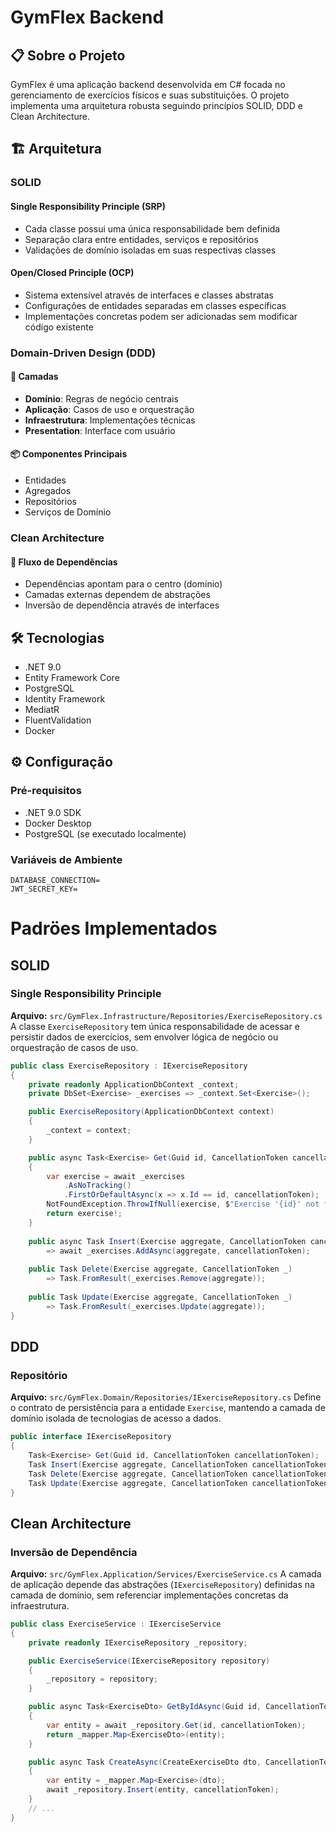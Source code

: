 # GymFlex Backend

## 📋 Sobre o Projeto
GymFlex é uma aplicação backend desenvolvida em C# focada no gerenciamento de exercícios físicos e suas substituições. O projeto implementa uma arquitetura robusta seguindo princípios SOLID, DDD e Clean Architecture.

## 🏗️ Arquitetura

### SOLID

#### Single Responsibility Principle (SRP)
- Cada classe possui uma única responsabilidade bem definida
- Separação clara entre entidades, serviços e repositórios
- Validações de domínio isoladas em suas respectivas classes

#### Open/Closed Principle (OCP)
- Sistema extensível através de interfaces e classes abstratas
- Configurações de entidades separadas em classes específicas
- Implementações concretas podem ser adicionadas sem modificar código existente

### Domain-Driven Design (DDD)

#### 🏢 Camadas
- **Domínio**: Regras de negócio centrais
- **Aplicação**: Casos de uso e orquestração
- **Infraestrutura**: Implementações técnicas
- **Presentation**: Interface com usuário

#### 📦 Componentes Principais
- Entidades
- Agregados
- Repositórios
- Serviços de Domínio

### Clean Architecture

#### 🔄 Fluxo de Dependências
- Dependências apontam para o centro (domínio)
- Camadas externas dependem de abstrações
- Inversão de dependência através de interfaces

## 🛠️ Tecnologias

- .NET 9.0
- Entity Framework Core
- PostgreSQL
- Identity Framework
- MediatR
- FluentValidation
- Docker

## ⚙️ Configuração

### Pré-requisitos
- .NET 9.0 SDK
- Docker Desktop
- PostgreSQL (se executado localmente)

### Variáveis de Ambiente
```plaintext
DATABASE_CONNECTION=
JWT_SECRET_KEY=
```
# Padröes Implementados

## SOLID

### Single Responsibility Principle

**Arquivo:** `src/GymFlex.Infrastructure/Repositories/ExerciseRepository.cs`
A classe `ExerciseRepository` tem única responsabilidade de acessar e persistir dados de exercícios, sem envolver lógica de negócio ou orquestração de casos de uso.

```csharp
public class ExerciseRepository : IExerciseRepository
{
    private readonly ApplicationDbContext _context;
    private DbSet<Exercise> _exercises => _context.Set<Exercise>();

    public ExerciseRepository(ApplicationDbContext context)
    {
        _context = context;
    }

    public async Task<Exercise> Get(Guid id, CancellationToken cancellationToken)
    {
        var exercise = await _exercises
            .AsNoTracking()
            .FirstOrDefaultAsync(x => x.Id == id, cancellationToken);
        NotFoundException.ThrowIfNull(exercise, $"Exercise '{id}' not found.");
        return exercise!;
    }
    
    public async Task Insert(Exercise aggregate, CancellationToken cancellationToken) 
        => await _exercises.AddAsync(aggregate, cancellationToken);
    
    public Task Delete(Exercise aggregate, CancellationToken _) 
        => Task.FromResult(_exercises.Remove(aggregate));
    
    public Task Update(Exercise aggregate, CancellationToken _) 
        => Task.FromResult(_exercises.Update(aggregate));
}
```

## DDD

### Repositório

**Arquivo:** `src/GymFlex.Domain/Repositories/IExerciseRepository.cs`
Define o contrato de persistência para a entidade `Exercise`, mantendo a camada de domínio isolada de tecnologias de acesso a dados.

```csharp
public interface IExerciseRepository
{
    Task<Exercise> Get(Guid id, CancellationToken cancellationToken);
    Task Insert(Exercise aggregate, CancellationToken cancellationToken);
    Task Delete(Exercise aggregate, CancellationToken cancellationToken);
    Task Update(Exercise aggregate, CancellationToken cancellationToken);
}
```

## Clean Architecture

### Inversão de Dependência

**Arquivo:** `src/GymFlex.Application/Services/ExerciseService.cs`
A camada de aplicação depende das abstrações (`IExerciseRepository`) definidas na camada de domínio, sem referenciar implementações concretas da infraestrutura.

```csharp
public class ExerciseService : IExerciseService
{
    private readonly IExerciseRepository _repository;

    public ExerciseService(IExerciseRepository repository)
    {
        _repository = repository;
    }

    public async Task<ExerciseDto> GetByIdAsync(Guid id, CancellationToken cancellationToken)
    {
        var entity = await _repository.Get(id, cancellationToken);
        return _mapper.Map<ExerciseDto>(entity);
    }

    public async Task CreateAsync(CreateExerciseDto dto, CancellationToken cancellationToken)
    {
        var entity = _mapper.Map<Exercise>(dto);
        await _repository.Insert(entity, cancellationToken);
    }
    // ...
}
```
